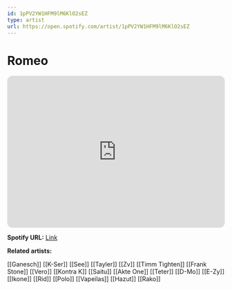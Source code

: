 ```yaml
---
id: 1pPV2YW1HFM9lM6KlO2sEZ
type: artist
url: https://open.spotify.com/artist/1pPV2YW1HFM9lM6KlO2sEZ
---
```

# Romeo

<iframe style="border-radius:12px" src="https://open.spotify.com/embed/artist/1pPV2YW1HFM9lM6KlO2sEZ" width="100%" height="352" frameBorder="0" allowfullscreen="" allow="autoplay; clipboard-write; encrypted-media; fullscreen; picture-in-picture" loading="lazy"></iframe>

**Spotify URL:** [Link](https://open.spotify.com/artist/1pPV2YW1HFM9lM6KlO2sEZ)

**Related artists:**

[[Ganesch]]
[[K-Ser]]
[[See]]
[[Tayler]]
[[Zv]]
[[Timm Tighten]]
[[Frank Stone]]
[[Vero]]
[[Kontra K]]
[[Saitu]]
[[Akte One]]
[[Teter]]
[[D-Mo]]
[[E-Zy]]
[[Ikone]]
[[Rid]]
[[Polo]]
[[Vapeilas]]
[[Hazut]]
[[Rako]]
